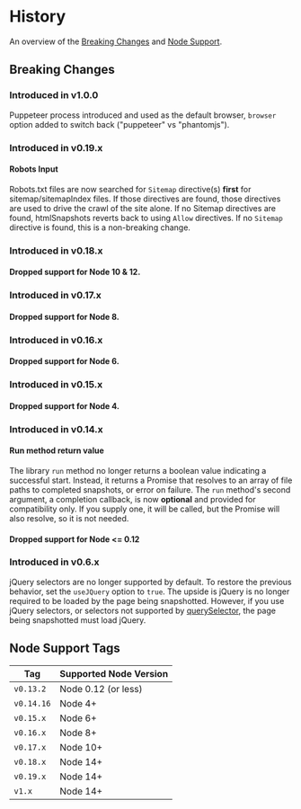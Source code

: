# History
An overview of the [Breaking Changes](#breaking-changes) and [Node Support](#node-support-tags).

## Breaking Changes

### Introduced in v1.0.0
Puppeteer process introduced and used as the default browser, `browser` option added to switch back ("puppeteer" vs "phantomjs").

### Introduced in v0.19.x
#### Robots Input
Robots.txt files are now searched for `Sitemap` directive(s) **first** for sitemap/sitemapIndex files. If those directives are found, those directives are used to drive the crawl of the site alone. If no Sitemap directives are found, htmlSnapshots reverts back to using `Allow` directives. If no `Sitemap` directive is found, this is a non-breaking change.

### Introduced in v0.18.x
#### Dropped support for Node 10 & 12.

### Introduced in v0.17.x
#### Dropped support for Node 8.

### Introduced in v0.16.x
#### Dropped support for Node 6.

### Introduced in v0.15.x
#### Dropped support for Node 4.

### Introduced in v0.14.x
#### Run method return value
The library `run` method no longer returns a boolean value indicating a successful start. Instead, it returns a Promise that resolves to an array of file paths to completed snapshots, or error on failure. The `run` method's second argument, a completion callback, is now **optional** and provided for compatibility only. If you supply one, it will be called, but the Promise will also resolve, so it is not needed.
#### Dropped support for Node <= 0.12

### Introduced in v0.6.x
jQuery selectors are no longer supported by default. To restore the previous behavior, set the `useJQuery` option to `true`.
The upside is jQuery is no longer required to be loaded by the page being snapshotted. However, if you use jQuery selectors, or selectors not supported by [querySelector](https://developer.mozilla.org/en-US/docs/Web/API/document.querySelector), the page being snapshotted must load jQuery.

## Node Support Tags
| Tag | Supported Node Version |
| --- | --- |
| `v0.13.2 ` | Node 0.12 (or less) |
| `v0.14.16` | Node 4+ |
| `v0.15.x ` | Node 6+ |
| `v0.16.x ` | Node 8+ |
| `v0.17.x ` | Node 10+ |
| `v0.18.x ` | Node 14+ |
| `v0.19.x ` | Node 14+ |
| `v1.x  `   | Node 14+ |
